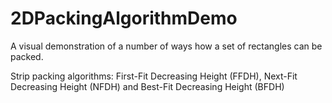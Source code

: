 2DPackingAlgorithmDemo
======================

A visual demonstration of a number of ways how a set of rectangles can be packed.

Strip packing algorithms: First-Fit Decreasing Height (FFDH), Next-Fit Decreasing Height (NFDH) and Best-Fit Decreasing Height (BFDH)
